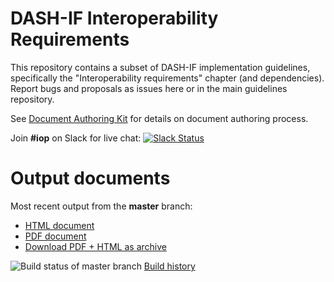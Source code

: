 # DASH-IF Interoperability Requirements

This repository contains a subset of DASH-IF implementation guidelines, specifically the "Interoperability requirements" chapter (and dependencies). Report bugs and proposals as issues here or in the main guidelines repository.

See [Document Authoring Kit](https://dashif.org/DocumentAuthoring/) for details on document authoring process.

Join **#iop** on Slack for live chat: [![Slack Status](https://dashif-slack.azurewebsites.net/badge.svg)](https://dashif-slack.azurewebsites.net)

# Output documents

Most recent output from the **master** branch:

* [HTML document](https://dashif-documents.azurewebsites.net/Guidelines-Interoperability/master/Guidelines-Interoperability.html)
* [PDF document](https://dashif-documents.azurewebsites.net/Guidelines-Interoperability/master/Guidelines-Interoperability.pdf)
* [Download PDF + HTML as archive](https://dashif-documents.azurewebsites.net/Guidelines-Interoperability/master/Guidelines-Interoperability.zip)

![Build status of master branch](https://dev.azure.com/dashif/Automation/_apis/build/status/Guidelines-Interoperability?branchName=master) [Build history](https://dev.azure.com/dashif/Automation/_build?definitionId=xxxxxxxxxxx)